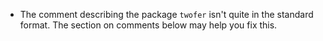 - The comment describing the package `twofer` isn't quite in the standard format. The section on comments below may help you fix this.
